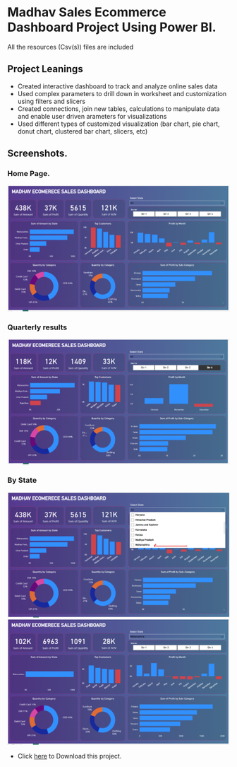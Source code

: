 # Madhav Sales Ecommerce Dashboard Project Using Power BI.
All the resources (Csv(s)) files are included
## Project Leanings

- Created interactive dashboard to track and analyze online sales data
- Used complex parameters to drill down in worksheet and customization using filters and slicers
- Created connections, join new tables, calculations to manipulate data and enable user driven arameters for visualizations
- Used different types of customized visualization (bar chart, pie chart, donut chart, clustered bar chart, slicers, etc)

## Screenshots.
### Home Page.
![alt text](Screenshots/image-1.png)
### Quarterly results
![alt text](Screenshots/image.png)
### By State
![alt text](Screenshots/image-4.png)
![alt text](Screenshots/image-3.png)

- Click [here](https://downgit.evecalm.com/#/home?url=https://github.com/shubhamjoshi32/Projects/tree/main/Data%20Analytics/Power%20BI/Madhav%20Ecom) to Download this project.